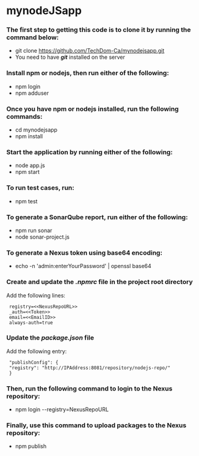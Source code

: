 # mynodeJSapp

### The first step to getting this code is to clone it by running the command below:
- git clone https://github.com/TechDom-Ca/mynodejsapp.git
- You need to have ***git*** installed on the server


### Install npm or nodejs, then run either of the following:
- npm login 
- npm adduser

### Once you have npm or nodejs installed, run the following commands:
- cd mynodejsapp
- npm install

### Start the application by running either of the following:
- node app.js
- npm start

### To run test cases, run:
- npm test

### To generate a SonarQube report, run either of the following:
- npm run sonar
- node sonar-project.js

### To generate a Nexus token using base64 encoding:
- echo -n 'admin:enterYourPassword' | openssl base64

### Create and update the *.npmrc* file in the project root directory 
Add the following lines:

     registry=<<NexusRepoURL>>
     _auth=<<Token>>
     email=<<EmailID>>
     always-auth=true


### Update the *package.json* file 
Add the following entry:

     "publishConfig": {
     "registry": "http://IPAddress:8081/repository/nodejs-repo/"
     }

### Then, run the following command to login to the Nexus repository:
- npm login --registry=NexusRepoURL
  
### Finally, use this command to upload packages to the Nexus repository:
- npm publish

  
